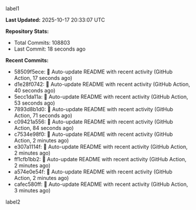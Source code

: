
label1 
<!-- ACTIVITY_START -->
**Last Updated:** 2025-10-17 20:33:07 UTC

**Repository Stats:**
- Total Commits: 108803
- Last Commit: 18 seconds ago

**Recent Commits:**
- 58509f5ece: 🤖 Auto-update README with recent activity (GitHub Action, 17 seconds ago)
- d1e28f0742: 🤖 Auto-update README with recent activity (GitHub Action, 40 seconds ago)
- 5ecc1da11a: 🤖 Auto-update README with recent activity (GitHub Action, 53 seconds ago)
- 7893d8b1d0: 🤖 Auto-update README with recent activity (GitHub Action, 71 seconds ago)
- c09421a556: 🤖 Auto-update README with recent activity (GitHub Action, 84 seconds ago)
- c7534e98f0: 🤖 Auto-update README with recent activity (GitHub Action, 2 minutes ago)
- e307a1114f: 🤖 Auto-update README with recent activity (GitHub Action, 2 minutes ago)
- ff1cfb1bb2: 🤖 Auto-update README with recent activity (GitHub Action, 2 minutes ago)
- a574e0e54f: 🤖 Auto-update README with recent activity (GitHub Action, 2 minutes ago)
- cafec580ff: 🤖 Auto-update README with recent activity (GitHub Action, 3 minutes ago)
<!-- ACTIVITY_END -->

label2
